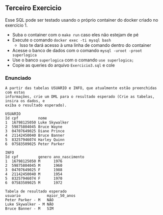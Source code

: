 ## Terceiro Exercicio

Esse SQL pode ser testado usando o próprio container do docker criado no exercício 1.
- Suba o container com o `make run` caso eles não estejam de pé
- Execute o comando `docker exec -ti mysql bash`
  - Isso te dará acesso à uma linha de comando dentro do container
- Acesse o banco de dados com o comando `mysql -uroot -proot superlogica`
- Use o banco `superlogica` com o comando `use superlogica;`
- Copie as queries do arquivo `Exercicio3.sql` e cole

### Enunciado

```
A partir das tabelas USUARIO e INFO, que atualmente estão preenchidas com estas
informações, crie um DML para o resultado esperado (Crie as tabelas, insira os dados, e
exiba o resultado esperado).

USUARIO
Id cpf         nome
1  16798125050 Luke Skywalker
2  59875804045 Bruce Wayne
3  04707649025 Diane Prince
4  21142450040 Bruce Banner
5  83257946074 Harley Quinn
6  07583509025 Peter Parker

INFO
Id cpf         genero ano_nascimento
1  16798125050 M      1976
2  59875804045 M      1960
3  04707649025 F      1988
4  21142450040 M      1954
5  83257946074 F      1970
6  07583509025 M      1972

Tabela de resultado esperado
usuario            maior_50_anos
Peter Parker - M   NÃO
Luke Skywalker - M NÃO
Bruce Banner - M   SIM
```
